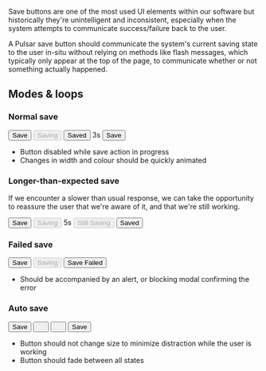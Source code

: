 Save buttons are one of the most used UI elements within our software but historically they're unintelligent and inconsistent, especially when the system attempts to communicate success/failure back to the user.

A Pulsar save button should communicate the system's current saving state to the user in-situ without relying on methods like flash messages, which typically only appear at the top of the page, to communicate whether or not something actually happened.

## Modes & loops

### Normal save

<button class="btn btn--primary">Save</button> <i class="icon-long-arrow-right"></i> <button class="btn btn--primary is-disabled" disabled="disabled"><i class="icon-spinner icon-spin"></i> Saving</button> <i class="icon-long-arrow-right"></i> <button class="btn btn--success is-disabled"><i class="icon-ok"></i> Saved</button> <i class="icon-time"></i> 3s <button class="btn btn--primary">Save</button>

* Button disabled while save action in progress
* Changes in width and colour should be quickly animated

### Longer-than-expected save

If we encounter a slower than usual response, we can take the opportunity to reassure the user that we're aware of it, and that we're still working.

<button class="btn btn--primary">Save</button> <i class="icon-long-arrow-right"></i> <button class="btn btn--primary is-disabled" disabled="disabled"><i class="icon-spinner icon-spin"></i> Saving</button> <i class="icon-time"></i> 5s <button class="btn btn--warning is-disabled" disabled="disabled"><i class="icon-spinner icon-spin"></i> Still Saving</button> <i class="icon-long-arrow-right"></i> <button class="btn btn--success is-disabled"><i class="icon-ok"></i> Saved</button>

### Failed save

<button class="btn btn--primary">Save</button> <i class="icon-long-arrow-right"></i> <button class="btn btn--primary is-disabled" disabled="disabled"><i class="icon-spinner icon-spin"></i> Saving</button> <i class="icon-long-arrow-right"></i> <button class="btn btn--danger is-disabled"><i class="icon-warning-sign"></i> Save Failed</button>

* Should be accompanied by an alert, or blocking modal confirming the error

### Auto save

<button class="btn btn--primary">Save</button> <i class="icon-long-arrow-right"></i> <button class="btn btn--primary">&nbsp;&nbsp;<i class="icon-spinner icon-spin"></i>&nbsp;&nbsp;</button> <i class="icon-long-arrow-right"></i> <button class="btn btn--primary">&nbsp;&nbsp;<i class="icon-ok"></i>&nbsp;&nbsp;</button> <i class="icon-long-arrow-right"></i> <button class="btn btn--primary">Save</button>

* Button should not change size to minimize distraction while the user is working
* Button should fade between all states